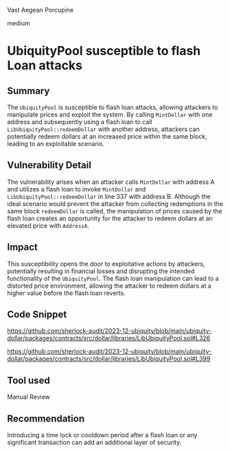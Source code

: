 Vast Aegean Porcupine

medium

# UbiquityPool susceptible to flash Loan attacks

## Summary
The `UbiquityPool` is susceptible to flash loan attacks, allowing attackers to manipulate prices and exploit the system. By calling `MintDollar` with one address and subsequently using a flash loan to call `LibUbiquityPool::redeemDollar` with another address, attackers can potentially redeem dollars at an increased price within the same block, leading to an exploitable scenario.

## Vulnerability Detail
The vulnerability arises when an attacker calls `MintDollar` with address A and utilizes a flash loan to invoke `MintDollar` and `LibUbiquityPool::redeemDollar` in line 337 with address B. Although the ideal scenario would prevent the attacker from collecting redemptions in the same block `redeemDollar` is called, the manipulation of prices caused by the flash loan creates an opportunity for the attacker to redeem dollars at an elevated price with `AddressA`.

## Impact
This susceptibility opens the door to exploitative actions by attackers, potentially resulting in financial losses and disrupting the intended functionality of the `UbiquityPool`. The flash loan manipulation can lead to a distorted price environment, allowing the attacker to redeem dollars at a higher value before the flash loan reverts.

## Code Snippet
https://github.com/sherlock-audit/2023-12-ubiquity/blob/main/ubiquity-dollar/packages/contracts/src/dollar/libraries/LibUbiquityPool.sol#L326

https://github.com/sherlock-audit/2023-12-ubiquity/blob/main/ubiquity-dollar/packages/contracts/src/dollar/libraries/LibUbiquityPool.sol#L399
## Tool used

Manual Review

## Recommendation
Introducing a time lock or cooldown period after a flash loan or any significant transaction can add an additional layer of security.